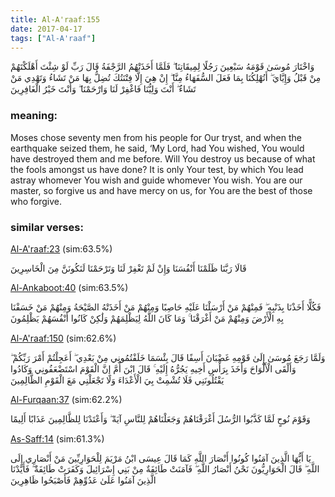 ```yaml
---
title: Al-A'raaf:155
date: 2017-04-17
tags: ["Al-A'raaf"]
---
```

وَاخْتَارَ مُوسَىٰ قَوْمَهُ سَبْعِينَ رَجُلًا لِمِيقَاتِنَا ۖ فَلَمَّا أَخَذَتْهُمُ الرَّجْفَةُ قَالَ رَبِّ لَوْ شِئْتَ أَهْلَكْتَهُمْ مِنْ قَبْلُ وَإِيَّايَ ۖ أَتُهْلِكُنَا بِمَا فَعَلَ السُّفَهَاءُ مِنَّا ۖ إِنْ هِيَ إِلَّا فِتْنَتُكَ تُضِلُّ بِهَا مَنْ تَشَاءُ وَتَهْدِي مَنْ تَشَاءُ ۖ أَنْتَ وَلِيُّنَا فَاغْفِرْ لَنَا وَارْحَمْنَا ۖ وَأَنْتَ خَيْرُ الْغَافِرِينَ
### meaning: 
Moses chose seventy men from his people for Our tryst, and when the earthquake seized them, he said, ‘My Lord, had You wished, You would have destroyed them and me before. Will You destroy us because of what the fools amongst us have done? It is only Your test, by which You lead astray whomever You wish and guide whomever You wish. You are our master, so forgive us and have mercy on us, for You are the best of those who forgive.
### similar verses: 

[Al-A'raaf:23](/7/23) (sim:63.5%)

قَالَا رَبَّنَا ظَلَمْنَا أَنْفُسَنَا وَإِنْ لَمْ تَغْفِرْ لَنَا وَتَرْحَمْنَا لَنَكُونَنَّ مِنَ الْخَاسِرِينَ

[Al-Ankaboot:40](/29/40) (sim:63.5%)

فَكُلًّا أَخَذْنَا بِذَنْبِهِ ۖ فَمِنْهُمْ مَنْ أَرْسَلْنَا عَلَيْهِ حَاصِبًا وَمِنْهُمْ مَنْ أَخَذَتْهُ الصَّيْحَةُ وَمِنْهُمْ مَنْ خَسَفْنَا بِهِ الْأَرْضَ وَمِنْهُمْ مَنْ أَغْرَقْنَا ۚ وَمَا كَانَ اللَّهُ لِيَظْلِمَهُمْ وَلَٰكِنْ كَانُوا أَنْفُسَهُمْ يَظْلِمُونَ

[Al-A'raaf:150](/7/150) (sim:62.6%)

وَلَمَّا رَجَعَ مُوسَىٰ إِلَىٰ قَوْمِهِ غَضْبَانَ أَسِفًا قَالَ بِئْسَمَا خَلَفْتُمُونِي مِنْ بَعْدِي ۖ أَعَجِلْتُمْ أَمْرَ رَبِّكُمْ ۖ وَأَلْقَى الْأَلْوَاحَ وَأَخَذَ بِرَأْسِ أَخِيهِ يَجُرُّهُ إِلَيْهِ ۚ قَالَ ابْنَ أُمَّ إِنَّ الْقَوْمَ اسْتَضْعَفُونِي وَكَادُوا يَقْتُلُونَنِي فَلَا تُشْمِتْ بِيَ الْأَعْدَاءَ وَلَا تَجْعَلْنِي مَعَ الْقَوْمِ الظَّالِمِينَ

[Al-Furqaan:37](/25/37) (sim:62.2%)

وَقَوْمَ نُوحٍ لَمَّا كَذَّبُوا الرُّسُلَ أَغْرَقْنَاهُمْ وَجَعَلْنَاهُمْ لِلنَّاسِ آيَةً ۖ وَأَعْتَدْنَا لِلظَّالِمِينَ عَذَابًا أَلِيمًا

[As-Saff:14](/61/14) (sim:61.3%)

يَا أَيُّهَا الَّذِينَ آمَنُوا كُونُوا أَنْصَارَ اللَّهِ كَمَا قَالَ عِيسَى ابْنُ مَرْيَمَ لِلْحَوَارِيِّينَ مَنْ أَنْصَارِي إِلَى اللَّهِ ۖ قَالَ الْحَوَارِيُّونَ نَحْنُ أَنْصَارُ اللَّهِ ۖ فَآمَنَتْ طَائِفَةٌ مِنْ بَنِي إِسْرَائِيلَ وَكَفَرَتْ طَائِفَةٌ ۖ فَأَيَّدْنَا الَّذِينَ آمَنُوا عَلَىٰ عَدُوِّهِمْ فَأَصْبَحُوا ظَاهِرِينَ
